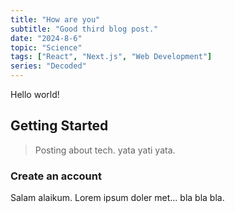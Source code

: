 ```yaml
---
title: "How are you"
subtitle: "Good third blog post."
date: "2024-8-6"
topic: "Science"
tags: ["React", "Next.js", "Web Development"]
series: "Decoded"
---
```


Hello world!

## Getting Started

> Posting about tech. yata yati yata.

### Create an account

Salam alaikum. Lorem ipsum doler met... bla bla bla.
